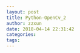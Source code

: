 ```yaml
---
layout: post
title: Python-OpenCv_2
author: zzxun
date: 2018-04-14 22:31:42
categories:
tags:
---
```

